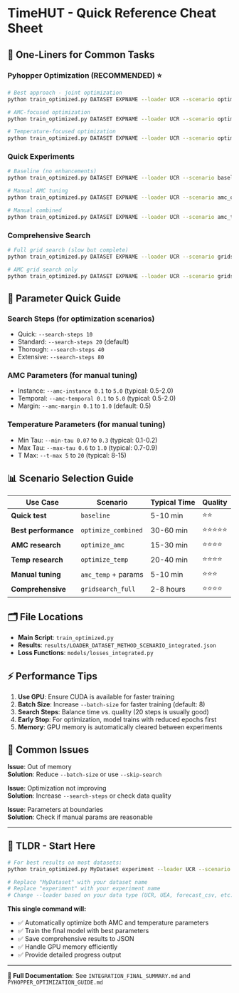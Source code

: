 # TimeHUT - Quick Reference Cheat Sheet

## 🚀 One-Liners for Common Tasks

### Pyhopper Optimization (RECOMMENDED) ⭐
```bash
# Best approach - joint optimization
python train_optimized.py DATASET EXPNAME --loader UCR --scenario optimize_combined --epochs 100

# AMC-focused optimization
python train_optimized.py DATASET EXPNAME --loader UCR --scenario optimize_amc --epochs 100

# Temperature-focused optimization  
python train_optimized.py DATASET EXPNAME --loader UCR --scenario optimize_temp --epochs 100
```

### Quick Experiments
```bash
# Baseline (no enhancements)
python train_optimized.py DATASET EXPNAME --loader UCR --scenario baseline --epochs 100

# Manual AMC tuning
python train_optimized.py DATASET EXPNAME --loader UCR --scenario amc_only --amc-instance 1.0 --amc-temporal 0.5 --epochs 100

# Manual combined
python train_optimized.py DATASET EXPNAME --loader UCR --scenario amc_temp --amc-instance 1.0 --epochs 100
```

### Comprehensive Search
```bash
# Full grid search (slow but complete)
python train_optimized.py DATASET EXPNAME --loader UCR --scenario gridsearch_full --epochs 100

# AMC grid search only
python train_optimized.py DATASET EXPNAME --loader UCR --scenario gridsearch_amc --epochs 100
```

## 🎯 Parameter Quick Guide

### Search Steps (for optimization scenarios)
- Quick: `--search-steps 10`
- Standard: `--search-steps 20` (default)
- Thorough: `--search-steps 40`
- Extensive: `--search-steps 80`

### AMC Parameters (for manual tuning)
- Instance: `--amc-instance 0.1` to `5.0` (typical: 0.5-2.0)
- Temporal: `--amc-temporal 0.1` to `5.0` (typical: 0.5-2.0)  
- Margin: `--amc-margin 0.1` to `1.0` (default: 0.5)

### Temperature Parameters (for manual tuning)
- Min Tau: `--min-tau 0.07` to `0.3` (typical: 0.1-0.2)
- Max Tau: `--max-tau 0.6` to `1.0` (typical: 0.7-0.9)
- T Max: `--t-max 5` to `20` (typical: 8-15)

## 📊 Scenario Selection Guide

| Use Case | Scenario | Typical Time | Quality |
|----------|----------|--------------|---------|
| **Quick test** | `baseline` | 5-10 min | ⭐⭐ |
| **Best performance** | `optimize_combined` | 30-60 min | ⭐⭐⭐⭐⭐ |
| **AMC research** | `optimize_amc` | 15-30 min | ⭐⭐⭐⭐ |
| **Temp research** | `optimize_temp` | 20-40 min | ⭐⭐⭐⭐ |
| **Manual tuning** | `amc_temp` + params | 5-10 min | ⭐⭐⭐ |
| **Comprehensive** | `gridsearch_full` | 2-8 hours | ⭐⭐⭐⭐ |

## 🗂️ File Locations

- **Main Script**: `train_optimized.py`
- **Results**: `results/LOADER_DATASET_METHOD_SCENARIO_integrated.json`
- **Loss Functions**: `models/losses_integrated.py`

## ⚡ Performance Tips

1. **Use GPU**: Ensure CUDA is available for faster training
2. **Batch Size**: Increase `--batch-size` for faster training (default: 8)
3. **Search Steps**: Balance time vs. quality (20 steps is usually good)
4. **Early Stop**: For optimization, model trains with reduced epochs first
5. **Memory**: GPU memory is automatically cleared between experiments

## 🚨 Common Issues

**Issue**: Out of memory  
**Solution**: Reduce `--batch-size` or use `--skip-search`

**Issue**: Optimization not improving  
**Solution**: Increase `--search-steps` or check data quality

**Issue**: Parameters at boundaries  
**Solution**: Check if manual params are reasonable

---

## 🎯 **TLDR - Start Here**

```bash
# For best results on most datasets:
python train_optimized.py MyDataset experiment --loader UCR --scenario optimize_combined --epochs 100

# Replace "MyDataset" with your dataset name
# Replace "experiment" with your experiment name  
# Change --loader based on your data type (UCR, UEA, forecast_csv, etc.)
```

**This single command will:**
- ✅ Automatically optimize both AMC and temperature parameters
- ✅ Train the final model with best parameters
- ✅ Save comprehensive results to JSON
- ✅ Handle GPU memory efficiently
- ✅ Provide detailed progress output

---

**📖 Full Documentation**: See `INTEGRATION_FINAL_SUMMARY.md` and `PYHOPPER_OPTIMIZATION_GUIDE.md`
